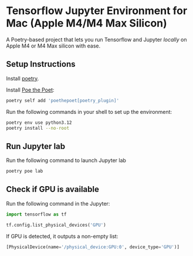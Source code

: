 # Tensorflow Jupyter Environment for Mac (Apple M4/M4 Max Silicon)

A Poetry-based project that lets you run Tensorflow and Jupyter *locally* on Apple M4 or M4 Max silicon with ease.

## Setup Instructions

Install [poetry](https://python-poetry.org/docs/#installing-with-the-official-installer).

Install [Poe the Poet](https://poethepoet.natn.io/installation.html):
```bash
poetry self add 'poethepoet[poetry_plugin]'
```

Run the following commands in your shell to set up the environment:

```bash
poetry env use python3.12
poetry install --no-root
```


## Run Jupyter lab

Run the following command to launch Jupyter lab
```bash
poetry poe lab
```

## Check if GPU is available
Run the following command in the Jupyter:
```python
import tensorflow as tf

tf.config.list_physical_devices('GPU')
```
If GPU is detected, it outputs a non-empty list:
```python
[PhysicalDevice(name='/physical_device:GPU:0', device_type='GPU')]
```
